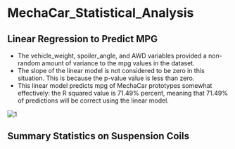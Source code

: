 # MechaCar_Statistical_Analysis

## Linear Regression to Predict MPG

- The vehicle_weight, spoiler_angle, and AWD variables provided a non-random amount of variance to the mpg values in the dataset.
- The slope of the linear model is not considered to be zero in this situation. This is because the p-value value is less than zero.
- This linear model predicts mpg of MechaCar prototypes somewhat effectively: the R squared value is 71.49% percent, meaning that 71.49% of predictions will be correct using the linear model.

![1](https://user-images.githubusercontent.com/84139177/135758461-c067d1e5-71f0-4ee9-9774-957a7e801251.png)

## Summary Statistics on Suspension Coils

